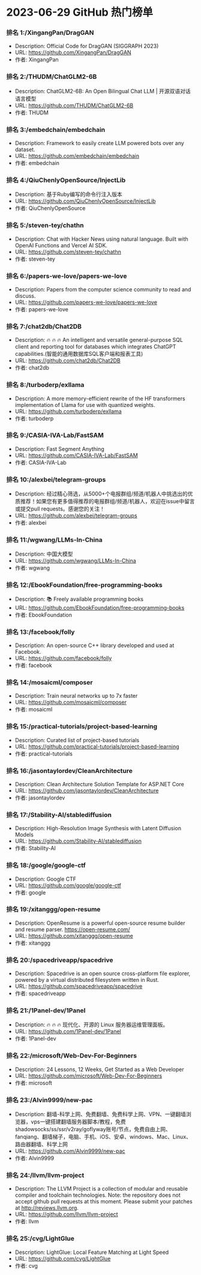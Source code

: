 # 2023-06-29 GitHub 热门榜单


### 排名 1:/XingangPan/DragGAN
- Description: Official Code for DragGAN (SIGGRAPH 2023)
- URL: https://github.com/XingangPan/DragGAN
- 作者: XingangPan 

### 排名 2:/THUDM/ChatGLM2-6B
- Description: ChatGLM2-6B: An Open Bilingual Chat LLM | 开源双语对话语言模型
- URL: https://github.com/THUDM/ChatGLM2-6B
- 作者: THUDM 

### 排名 3:/embedchain/embedchain
- Description: Framework to easily create LLM powered bots over any dataset.
- URL: https://github.com/embedchain/embedchain
- 作者: embedchain 

### 排名 4:/QiuChenlyOpenSource/InjectLib
- Description: 基于Ruby编写的命令行注入版本
- URL: https://github.com/QiuChenlyOpenSource/InjectLib
- 作者: QiuChenlyOpenSource 

### 排名 5:/steven-tey/chathn
- Description: Chat with Hacker News using natural language. Built with OpenAI Functions and Vercel AI SDK.
- URL: https://github.com/steven-tey/chathn
- 作者: steven-tey 

### 排名 6:/papers-we-love/papers-we-love
- Description: Papers from the computer science community to read and discuss.
- URL: https://github.com/papers-we-love/papers-we-love
- 作者: papers-we-love 

### 排名 7:/chat2db/Chat2DB
- Description: 🔥 🔥 🔥 An intelligent and versatile general-purpose SQL client and reporting tool for databases which integrates ChatGPT capabilities.(智能的通用数据库SQL客户端和报表工具)
- URL: https://github.com/chat2db/Chat2DB
- 作者: chat2db 

### 排名 8:/turboderp/exllama
- Description: A more memory-efficient rewrite of the HF transformers implementation of Llama for use with quantized weights.
- URL: https://github.com/turboderp/exllama
- 作者: turboderp 

### 排名 9:/CASIA-IVA-Lab/FastSAM
- Description: Fast Segment Anything
- URL: https://github.com/CASIA-IVA-Lab/FastSAM
- 作者: CASIA-IVA-Lab 

### 排名 10:/alexbei/telegram-groups
- Description: 经过精心筛选，从5000+个电报群组/频道/机器人中挑选出的优质推荐！如果您有更多值得推荐的电报群组/频道/机器人，欢迎在issue中留言或提交pull requests。感谢您的关注！
- URL: https://github.com/alexbei/telegram-groups
- 作者: alexbei 

### 排名 11:/wgwang/LLMs-In-China
- Description: 中国大模型
- URL: https://github.com/wgwang/LLMs-In-China
- 作者: wgwang 

### 排名 12:/EbookFoundation/free-programming-books
- Description: 📚 Freely available programming books
- URL: https://github.com/EbookFoundation/free-programming-books
- 作者: EbookFoundation 

### 排名 13:/facebook/folly
- Description: An open-source C++ library developed and used at Facebook.
- URL: https://github.com/facebook/folly
- 作者: facebook 

### 排名 14:/mosaicml/composer
- Description: Train neural networks up to 7x faster
- URL: https://github.com/mosaicml/composer
- 作者: mosaicml 

### 排名 15:/practical-tutorials/project-based-learning
- Description: Curated list of project-based tutorials
- URL: https://github.com/practical-tutorials/project-based-learning
- 作者: practical-tutorials 

### 排名 16:/jasontaylordev/CleanArchitecture
- Description: Clean Architecture Solution Template for ASP.NET Core
- URL: https://github.com/jasontaylordev/CleanArchitecture
- 作者: jasontaylordev 

### 排名 17:/Stability-AI/stablediffusion
- Description: High-Resolution Image Synthesis with Latent Diffusion Models
- URL: https://github.com/Stability-AI/stablediffusion
- 作者: Stability-AI 

### 排名 18:/google/google-ctf
- Description: Google CTF
- URL: https://github.com/google/google-ctf
- 作者: google 

### 排名 19:/xitanggg/open-resume
- Description: OpenResume is a powerful open-source resume builder and resume parser. https://open-resume.com/
- URL: https://github.com/xitanggg/open-resume
- 作者: xitanggg 

### 排名 20:/spacedriveapp/spacedrive
- Description: Spacedrive is an open source cross-platform file explorer, powered by a virtual distributed filesystem written in Rust.
- URL: https://github.com/spacedriveapp/spacedrive
- 作者: spacedriveapp 

### 排名 21:/1Panel-dev/1Panel
- Description: 🔥 🔥 🔥 现代化、开源的 Linux 服务器运维管理面板。
- URL: https://github.com/1Panel-dev/1Panel
- 作者: 1Panel-dev 

### 排名 22:/microsoft/Web-Dev-For-Beginners
- Description: 24 Lessons, 12 Weeks, Get Started as a Web Developer
- URL: https://github.com/microsoft/Web-Dev-For-Beginners
- 作者: microsoft 

### 排名 23:/Alvin9999/new-pac
- Description: 翻墙-科学上网、免费翻墙、免费科学上网、VPN、一键翻墙浏览器，vps一键搭建翻墙服务器脚本/教程，免费shadowsocks/ss/ssr/v2ray/goflyway账号/节点，免费自由上网、fanqiang、翻墙梯子，电脑、手机、iOS、安卓、windows、Mac、Linux、路由器翻墙、科学上网
- URL: https://github.com/Alvin9999/new-pac
- 作者: Alvin9999 

### 排名 24:/llvm/llvm-project
- Description: The LLVM Project is a collection of modular and reusable compiler and toolchain technologies. Note: the repository does not accept github pull requests at this moment. Please submit your patches at http://reviews.llvm.org.
- URL: https://github.com/llvm/llvm-project
- 作者: llvm 

### 排名 25:/cvg/LightGlue
- Description: LightGlue: Local Feature Matching at Light Speed
- URL: https://github.com/cvg/LightGlue
- 作者: cvg 


